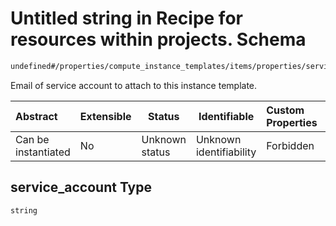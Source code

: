 # Untitled string in Recipe for resources within projects. Schema

```txt
undefined#/properties/compute_instance_templates/items/properties/service_account
```

Email of service account to attach to this instance template.


| Abstract            | Extensible | Status         | Identifiable            | Custom Properties | Additional Properties | Access Restrictions | Defined In                                                                                                          |
| :------------------ | ---------- | -------------- | ----------------------- | :---------------- | --------------------- | ------------------- | ------------------------------------------------------------------------------------------------------------------- |
| Can be instantiated | No         | Unknown status | Unknown identifiability | Forbidden         | Allowed               | none                | [resources.schema.json\*](../../../../../../../../../../tmp/182028425/resources.schema.json "open original schema") |

## service_account Type

`string`
